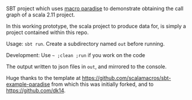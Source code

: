 SBT project which uses [macro paradise](http://docs.scala-lang.org/overviews/macros/paradise.html) to demonstrate obtaining the call graph of a scala 2.11 project.

In this working prototype, the scala project to produce data for, is simply a project contained within this repo.

 Usage: `sbt run`. Create a subdirectory named `out` before running.
 
 Development: 
 Use `~ ;clean ;run` if you work on the code

The output written to json files in `out`, and mirrored to the console.

Huge thanks to the template at https://github.com/scalamacros/sbt-example-paradise from which this was initially forked, and to https://github.com/dk14.
